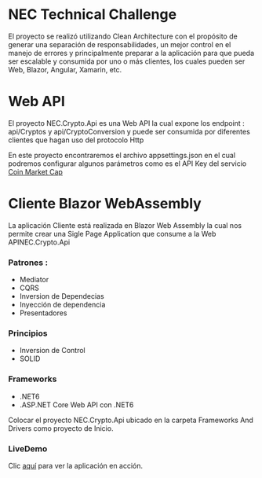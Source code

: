# NEC Technical Challenge

El proyecto se realizó utilizando  Clean Architecture  con el propósito de generar una separación de responsabilidades, un mejor control en el manejo de errores y principalmente  preparar a la aplicación para que pueda ser  escalable  y  consumida por uno o más clientes, los cuales pueden ser Web, Blazor, Angular, Xamarin, etc.

# Web API
El proyecto NEC.Crypto.Api  es una Web API la cual expone los endpoint : api/Cryptos y api/CryptoConversion y puede ser consumida  por diferentes clientes que hagan uso del protocolo Http

En este proyecto encontraremos el archivo appsettings.json en el cual podremos configurar algunos parámetros como es el API Key del servicio [Coin Market Cap](https://coinmarketcap.com/api/documentation/v1/)

# Cliente Blazor WebAssembly
La aplicación Cliente está realizada en Blazor Web Assembly la cual nos permite crear una Sigle Page Application que consume a la Web APINEC.Crypto.Api 


### Patrones : 
 - Mediator
 - CQRS
 - Inversion de Dependecias
 - Inyección de dependencia
 - Presentadores
 
### Principios
 - Inversion de Control
 - SOLID
 
### Frameworks
  - .NET6
  - .ASP.NET Core Web API con .NET6
  

Colocar el proyecto NEC.Crypto.Api ubicado en la carpeta Frameworks And Drivers como proyecto de Inicio.
  
### LiveDemo
Clic [aquí](https://neccryptoapi2021.azurewebsites.net/) para ver la aplicación en acción.
  
